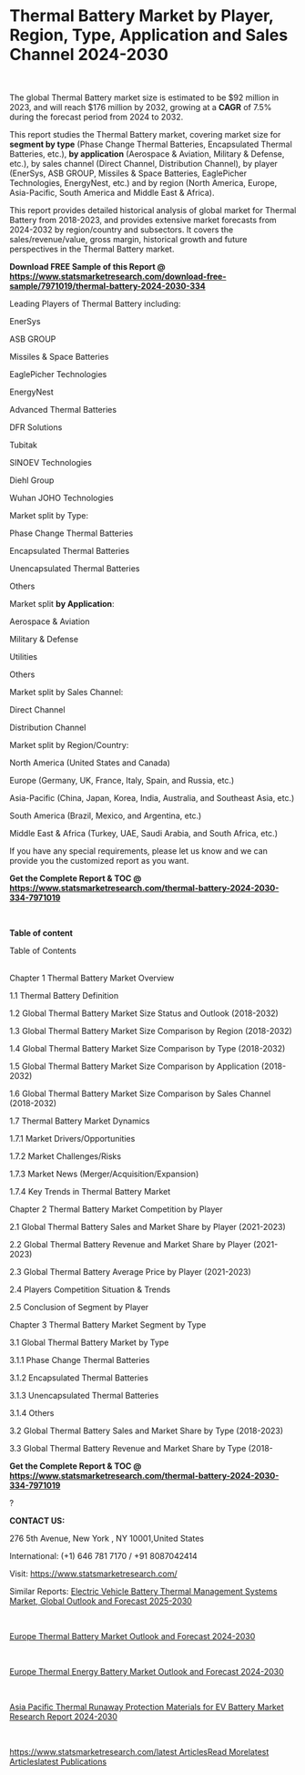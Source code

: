<h1>Thermal Battery Market by Player, Region, Type, Application and Sales Channel 2024-2030</h1><br/><p>The global Thermal Battery market size is estimated to be $92 million in 2023, and will reach $176 million by 2032, growing at a <strong>CAGR</strong> of 7.5% during the forecast period from 2024 to 2032.</p>
 
 
 
 <p>This report studies the Thermal Battery market, covering market size for <strong>segment by type</strong> (Phase Change Thermal Batteries, Encapsulated Thermal Batteries, etc.), <strong>by application</strong> (Aerospace & Aviation, Military & Defense, etc.), by sales channel (Direct Channel, Distribution Channel), by player (EnerSys, ASB GROUP, Missiles & Space Batteries, EaglePicher Technologies, EnergyNest, etc.) and by region (North America, Europe, Asia-Pacific, South America and Middle East & Africa).</p>
 
 
 
 <p>This report provides detailed historical analysis of global market for Thermal Battery from 2018-2023, and provides extensive market forecasts from 2024-2032 by region/country and subsectors. It covers the sales/revenue/value, gross margin, historical growth and future perspectives in the Thermal Battery market.</p>
 
 
 
 <p><strong>Download FREE Sample of this Report @ <a href="https://www.statsmarketresearch.com/download-free-sample/7971019/thermal-battery-2024-2030-334">https://www.statsmarketresearch.com/download-free-sample/7971019/thermal-battery-2024-2030-334</a></strong></p>
 
 
 
 <p>Leading Players of Thermal Battery including:</p>
 
 
 
 <p>EnerSys</p>
 
 
 
 <p>ASB GROUP</p>
 
 
 
 <p>Missiles & Space Batteries</p>
 
 
 
 <p>EaglePicher Technologies</p>
 
 
 
 <p>EnergyNest</p>
 
 
 
 <p>Advanced Thermal Batteries</p>
 
 
 
 <p>DFR Solutions</p>
 
 
 
 <p>Tubitak</p>
 
 
 
 <p>SINOEV Technologies</p>
 
 
 
 <p>Diehl Group</p>
 
 
 
 <p>Wuhan JOHO Technologies</p>
 
 
 
 <p>Market split by Type:</p>
 
 
 
 <p>Phase Change Thermal Batteries</p>
 
 
 
 <p>Encapsulated Thermal Batteries</p>
 
 
 
 <p>Unencapsulated Thermal Batteries</p>
 
 
 
 <p>Others</p>
 
 
 
 <p>Market split <strong>by Application</strong>:</p>
 
 
 
 <p>Aerospace & Aviation</p>
 
 
 
 <p>Military & Defense</p>
 
 
 
 <p>Utilities</p>
 
 
 
 <p>Others</p>
 
 
 
 <p>Market split by Sales Channel:</p>
 
 
 
 <p>Direct Channel</p>
 
 
 
 <p>Distribution Channel</p>
 
 
 
 <p>Market split by Region/Country:</p>
 
 
 
 <p>North America (United States and Canada)</p>
 
 
 
 <p>Europe (Germany, UK, France, Italy, Spain, and Russia, etc.)</p>
 
 
 
 <p>Asia-Pacific (China, Japan, Korea, India, Australia, and Southeast Asia, etc.)</p>
 
 
 
 <p>South America (Brazil, Mexico, and Argentina, etc.)</p>
 
 
 
 <p>Middle East & Africa (Turkey, UAE, Saudi Arabia, and South Africa, etc.)</p>
 
 
 
 <p>If you have any special requirements, please let us know and we can provide you the customized report as you want.</p>
 
 
 
 <div><b>Get the Complete Report & TOC @ <a href="https://www.statsmarketresearch.com/thermal-battery-2024-2030-334-7971019">https://www.statsmarketresearch.com/thermal-battery-2024-2030-334-7971019</a></b></div>
 
 
 
 <p><br />
 
 <b>Table of content</b></p>
 
 
 
 <p>Table of Contents<br />
 
 <br />
 
 Chapter 1 Thermal Battery Market Overview<br />
 
 1.1 Thermal Battery Definition<br />
 
 1.2 Global Thermal Battery Market Size Status and Outlook (2018-2032)<br />
 
 1.3 Global Thermal Battery Market Size Comparison by Region (2018-2032)<br />
 
 1.4 Global Thermal Battery Market Size Comparison by Type (2018-2032)<br />
 
 1.5 Global Thermal Battery Market Size Comparison by Application (2018-2032)<br />
 
 1.6 Global Thermal Battery Market Size Comparison by Sales Channel (2018-2032)<br />
 
 1.7 Thermal Battery Market Dynamics<br />
 
 1.7.1 Market Drivers/Opportunities<br />
 
 1.7.2 Market Challenges/Risks<br />
 
 1.7.3 Market News (Merger/Acquisition/Expansion)<br />
 
 1.7.4 Key Trends in Thermal Battery Market<br />
 
 Chapter 2 Thermal Battery Market Competition by Player<br />
 
 2.1 Global Thermal Battery Sales and Market Share by Player (2021-2023)<br />
 
 2.2 Global Thermal Battery Revenue and Market Share by Player (2021-2023)<br />
 
 2.3 Global Thermal Battery Average Price by Player (2021-2023)<br />
 
 2.4 Players Competition Situation & Trends<br />
 
 2.5 Conclusion of Segment by Player<br />
 
 Chapter 3 Thermal Battery Market Segment by Type<br />
 
 3.1 Global Thermal Battery Market by Type<br />
 
 3.1.1 Phase Change Thermal Batteries<br />
 
 3.1.2 Encapsulated Thermal Batteries<br />
 
 3.1.3 Unencapsulated Thermal Batteries<br />
 
 3.1.4 Others<br />
 
 3.2 Global Thermal Battery Sales and Market Share by Type (2018-2023)<br />
 
 3.3 Global Thermal Battery Revenue and Market Share by Type (2018-</p>
 
 
 
 <div><b>Get the Complete Report & TOC @ <a href="https://www.statsmarketresearch.com/thermal-battery-2024-2030-334-7971019">https://www.statsmarketresearch.com/thermal-battery-2024-2030-334-7971019</a></b></div>
 
 
 
 <p>? </p>
 
 
 
 <p><b>CONTACT US:</b><br />
 
 276 5th Avenue, New York , NY 10001,United States<br />
 
 International: (+1) 646 781 7170 / +91 8087042414<br />
 
 Visit: <a href="https://www.statsmarketresearch.com/">https://www.statsmarketresearch.com/</a><br />
 
 Similar Reports: <a href="https://www.statsmarketresearch.com/thermal-battery-2024-2030-334-7971019">Electric Vehicle Battery Thermal Management Systems Market, Global Outlook and Forecast 2025-2030</a><br />
 
 <br />
 
 <a href="https://www.statsmarketresearch.com/thermal-battery-2024-2030-334-7971019">Europe Thermal Battery Market Outlook and Forecast 2024-2030</a><br />
 
 <br />
 
 <a href="https://www.statsmarketresearch.com/thermal-battery-2024-2030-334-7971019">Europe Thermal Energy Battery Market Outlook and Forecast 2024-2030</a><br />
 
 <br />
 
 <a href="https://www.statsmarketresearch.com/thermal-battery-2024-2030-334-7971019">Asia Pacific Thermal Runaway Protection Materials for EV Battery Market Research Report 2024-2030</a><br />
 
 <br />
 
 <a href="https://gyeongbokgung.com">https://www.statsmarketresearch.com/</a><a href="https://hallyeomaritime.com">latest Articles</a><a href="https://jingwansa.com">Read More</a><a href="https://nguoiviet.jp/">latest Articles</a><a href="https://www.intelmarketresearch.com/">latest Publications</a></p>